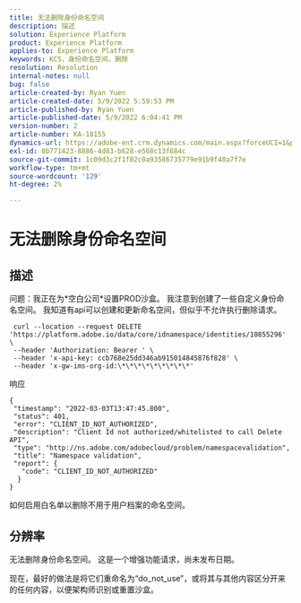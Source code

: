```yaml
---
title: 无法删除身份命名空间
description: 描述
solution: Experience Platform
product: Experience Platform
applies-to: Experience Platform
keywords: KCS，身份命名空间，删除
resolution: Resolution
internal-notes: null
bug: false
article-created-by: Ryan Yuen
article-created-date: 5/9/2022 5:59:53 PM
article-published-by: Ryan Yuen
article-published-date: 5/9/2022 6:04:41 PM
version-number: 2
article-number: KA-18155
dynamics-url: https://adobe-ent.crm.dynamics.com/main.aspx?forceUCI=1&pagetype=entityrecord&etn=knowledgearticle&id=d806b2d2-c1cf-ec11-a7b5-0022480a8753
exl-id: 0b771423-8886-4d83-b628-e568c13f684c
source-git-commit: 1c09d3c2f1f02c0a93586735779e91b9f40a7f7e
workflow-type: tm+mt
source-wordcount: '129'
ht-degree: 2%

---
```


# 无法删除身份命名空间

## 描述


问题：我正在为\*空白公司\*设置PROD沙盒。 我注意到创建了一些自定义身份命名空间。 我知道有api可以创建和更新命名空间，但似乎不允许执行删除请求。

```
 curl --location --request DELETE 'https://platform.adobe.io/data/core/idnamespace/identities/10855296' \
 --header 'Authorization: Bearer ' \
 --header 'x-api-key: ccb768e25dd346ab915014845876f828' \
 --header 'x-gw-ims-org-id:\*\*\*\*\*\*\*\*\*'
```

响应

```
{
 "timestamp": "2022-03-03T13:47:45.800",
 "status": 401,
 "error": "CLIENT_ID_NOT_AUTHORIZED",
 "description": "Client Id not authorized/whitelisted to call Delete API",
 "type": "http://ns.adobe.com/adobecloud/problem/namespacevalidation",
 "title": "Namespace validation",
 "report": {
   "code": "CLIENT_ID_NOT_AUTHORIZED"
  }
}
```

如何启用白名单以删除不用于用户档案的命名空间。


## 分辨率


无法删除身份命名空间。 这是一个增强功能请求，尚未发布日期。

现在，最好的做法是将它们重命名为“do_not_use”，或将其与其他内容区分开来的任何内容，以便架构师识别或重置沙盒。
